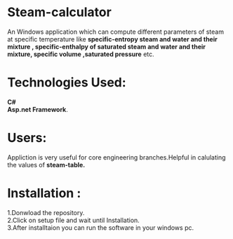 
# Steam-calculator 
   An Windows application which can compute different parameters of steam at specific temperature like <b>specific-entropy steam and water and their mixture , specific-enthalpy of saturated steam and water and their mixture, specific volume ,saturated pressure</b> etc.
   
# Technologies Used:
   <b>C#</b></br>
   <b>Asp.net Framework</b>.
# Users: 
   Appliction is very useful for core engineering branches.Helpful in calulating the values of <b>steam-table.</b>
  
# Installation :
  1.Donwload the repository.</br>
  2.Click on setup file and wait until Installation.</br>
  3.After installtaion you can run the software in your windows pc.
  
  
